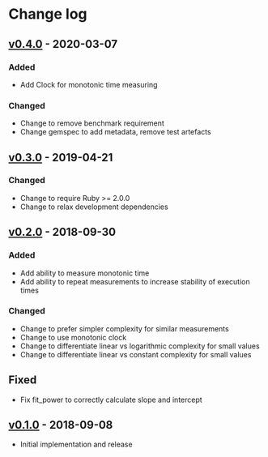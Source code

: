 # Change log

## [v0.4.0] - 2020-03-07

### Added
* Add Clock for monotonic time measuring

### Changed
* Change to remove benchmark requirement
* Change gemspec to add metadata, remove test artefacts

## [v0.3.0] - 2019-04-21

### Changed
* Change to require Ruby >= 2.0.0
* Change to relax development dependencies

## [v0.2.0] - 2018-09-30

### Added
* Add ability to measure monotonic time
* Add ability to repeat measurements to increase stability of execution times

### Changed
* Change to prefer simpler complexity for similar measurements
* Change to use monotonic clock
* Change to differentiate linear vs logarithmic complexity for small values
* Change to differentiate linear vs constant complexity for small values

## Fixed
* Fix fit_power to correctly calculate slope and intercept

## [v0.1.0] - 2018-09-08

* Initial implementation and release

[v0.4.0]: https://github.com/piotrmurach/benchmark-trend/compare/v0.3.0...v0.4.0
[v0.3.0]: https://github.com/piotrmurach/benchmark-trend/compare/v0.2.0...v0.3.0
[v0.2.0]: https://github.com/piotrmurach/benchmark-trend/compare/v0.1.0...v0.2.0
[v0.1.0]: https://github.com/piotrmurach/benchmark-trend/compare/v0.1.0
